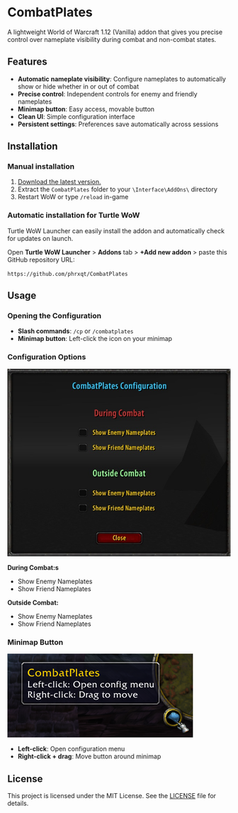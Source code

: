 # CombatPlates

A lightweight World of Warcraft 1.12 (Vanilla) addon that gives you precise control over nameplate visibility during combat and non-combat states.

## Features

- **Automatic nameplate visibility**: Configure nameplates to automatically show or hide whether in or out of combat
- **Precise control**: Independent controls for enemy and friendly nameplates
- **Minimap button**: Easy access, movable button
- **Clean UI**: Simple configuration interface
- **Persistent settings**: Preferences save automatically across sessions

## Installation

### Manual installation

1. [Download the latest version.](https://github.com/phrxqt/CombatPlates/releases/latest)
2. Extract the `CombatPlates` folder to your `\Interface\AddOns\` directory
3. Restart WoW or type `/reload` in-game

### Automatic installation for Turtle WoW

Turtle WoW Launcher can easily install the addon and automatically check for updates on launch.

Open **Turtle WoW Launcher** > **Addons** tab > **+Add new addon** > paste this GitHub repository URL:

`https://github.com/phrxqt/CombatPlates`

## Usage

### Opening the Configuration
- **Slash commands**: `/cp` or `/combatplates`
- **Minimap button**: Left-click the icon on your minimap

### Configuration Options

![Configuration Menu](img/menu.png)

**During Combat:s**
- Show Enemy Nameplates
- Show Friend Nameplates

**Outside Combat:**
- Show Enemy Nameplates
- Show Friend Nameplates

### Minimap Button

![Button](img/button.png)

- **Left-click**: Open configuration menu
- **Right-click + drag**: Move button around minimap

## License

This project is licensed under the MIT License. See the [LICENSE](LICENSE) file for details.